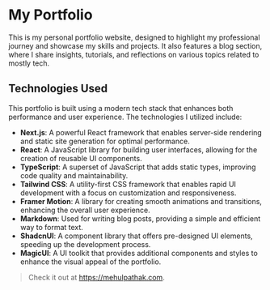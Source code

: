 # My Portfolio

This is my personal portfolio website, designed to highlight my professional journey and showcase my skills and projects. It also features a blog section, where I share insights, tutorials, and reflections on various topics related to mostly tech.

## Technologies Used

This portfolio is built using a modern tech stack that enhances both performance and user experience. The technologies I utilized include:

- **Next.js**: A powerful React framework that enables server-side rendering and static site generation for optimal performance.
- **React**: A JavaScript library for building user interfaces, allowing for the creation of reusable UI components.
- **TypeScript**: A superset of JavaScript that adds static types, improving code quality and maintainability.
- **Tailwind CSS**: A utility-first CSS framework that enables rapid UI development with a focus on customization and responsiveness.
- **Framer Motion**: A library for creating smooth animations and transitions, enhancing the overall user experience.
- **Markdown**: Used for writing blog posts, providing a simple and efficient way to format text.
- **ShadcnUI**: A component library that offers pre-designed UI elements, speeding up the development process.
- **MagicUI**: A UI toolkit that provides additional components and styles to enhance the visual appeal of the portfolio.

> Check it out at https://mehulpathak.com.
